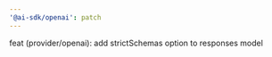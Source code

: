 ```yaml
---
'@ai-sdk/openai': patch
---
```


feat (provider/openai): add strictSchemas option to responses model
